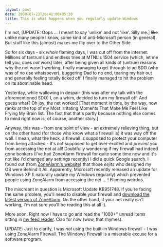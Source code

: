 ```yaml
---
layout: post
date: 2008-07-23T20:41:00+05:30
title: This is what happens when you regularly update Windows
---
```


I'm not, [UPDATE: Oops ... I meant to say 'unlike' and not 'like'. Silly me.] <del>like</del> unlike many people I know, some kind of anti-Microsoft person (in general). But stuff like this (almost) makes me flip over to the Other Side.

So for six days - six *whole* flaming days, I was cut off from the internet. Millions of tantrums and endless tries at MTNL's 1504 service (which, let me tell you, does *not* work) later; after being given all kinds of (untrue) reasons why the net wasn't working, finally managing to get through to an SDO (who was of no use whatsoever), buggering Dad to no end, tearing my hair out and generally feeling totally ticked off, I finally managed to hit the problem on its abominable head.

Yesterday, while wallowing in despair (this was after my talk with the aforementioned SDO) I, on a whim, decided to turn my firewall off. And guess what? Oh joy, the net worked! [That moment in time, by the way, now ranks at the top of my Most Irritating Moments That Make Me Feel Like Frying My Brain list. The fact that that's partly because nothing else comes to mind right now is, of course, another story.]

Anyway, this was - from one point of view - an extremely relieving thing, but on the other hand (for those who know what a firewall is) it was way off the wall. I mean, what the heck, a firewall is supposed to protect your computer from being attacked - it's not supposed to get over-excited and *prevent* you from accessing the net at all! Doubtfully wondering if my firewall had indeed gone bonkers (I've had ZoneAlarm Firewall for quite some time now and it's not like I'd changed any settings recently) I did a quick Google search. I found out (from [ZoneAlarm's website][1]) that those *eejits* who designed my OS were Behind It All. Apparently, Microsoft recently released an update for Windows XP (I naturally update my Windows regularly) which prevented people using ZoneAlarm from accessing the net ... ! Flaming weirdos.

The miscreant in question is Microsoft Update KB951748. If you're facing the same problem, you'll need to disable your firewall and [download the latest version of ZoneAlarm][2]. On the other hand, if your net really isn't working, I'm not sure you'll be reading this at all :).

More soon. Right now I have to go and read the "1000+" unread items sitting in [my feed reader][3]. Ciao for now (wow, that rhymes).

UPDATE: Just to clarify, I was *not* using the built-in Windows firewall - I was using ZoneAlarm Firewall. The Windows Firewall is a miserable excuse for a software program.

[1]: http://forums.zonealarm.org/zonelabs/
[2]: http://download.zonealarm.com/bin/free/pressReleases/2008/LossOfInternetAccessIssue.html
[3]: http://google.com/reader
